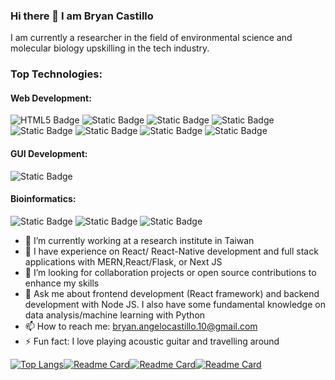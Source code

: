 ### Hi there 👋 I am Bryan Castillo

I am currently a researcher in the field of environmental science and molecular biology upskilling in the tech industry.

### Top Technologies:

#### Web Development:

![HTML5 Badge](https://img.shields.io/badge/HTML-%23E34F26?style=for-the-badge&logo=html5&logoColor=%23D55E00&labelColor=white)
![Static Badge](https://img.shields.io/badge/CSS-%231572B6?style=for-the-badge&logo=css3&labelColor=%230072B2&color=%23212121)
![Static Badge](https://img.shields.io/badge/JavaScript-%23F7DF1E?style=for-the-badge&logo=javascript&labelColor=%23212121)
![Static Badge](https://img.shields.io/badge/React-%23252423?style=for-the-badge&logo=react&logoColor=%2361DAFB)
![Static Badge](https://img.shields.io/badge/TailWind-%23252423?style=for-the-badge&logo=tailwindcss&logoColor=%2306B6D4)
![Static Badge](https://img.shields.io/badge/TypeScript-%23f6f6f6?style=for-the-badge&logo=typescript&logoColor=%233178C6)
![Static Badge](https://img.shields.io/badge/Streamlit-%23FF4B4B?style=for-the-badge&logo=streamlit&labelColor=%23212121&color=%23D61838)
![Static Badge](https://img.shields.io/badge/Flask-%23000000?style=for-the-badge&logo=flask&labelColor=%23648FFF&color=%23212121)

#### GUI Development:

![Static Badge](https://img.shields.io/badge/PyQt-%2341CD52?style=for-the-badge&logo=Qt&labelColor=%23212121&color=%23117733)

#### Bioinformatics:

![Static Badge](https://img.shields.io/badge/-%23276DC3?style=for-the-badge&logo=r&logoColor=%2356B4E9&color=%23212121)
![Static Badge](https://img.shields.io/badge/Python-%233776AB?style=for-the-badge&logo=python&logoColor=%2356B4E9&labelColor=%23212121&color=%23F0E442)
![Static Badge](https://img.shields.io/badge/SQL-%234479A1?style=for-the-badge&logo=mysql&logoColor=%23212121&labelColor=%23ADB1B3&color=%23FDC850)

- 🔭 I’m currently working at a research institute in Taiwan
- 🌱 I have experience on React/ React-Native development and full stack applications with MERN,React/Flask, or Next JS
- 🤔 I’m looking for collaboration projects or open source contributions to enhance my skills
- 💬 Ask me about frontend development (React framework) and backend development with Node JS. I also have some fundamental knowledge on data analysis/machine learning with Python
- 📫 How to reach me: bryan.angelocastillo.10@gmail.com
- ⚡ Fun fact: I love playing acoustic guitar and travelling around

[![Top Langs](https://github-readme-stats.vercel.app/api/top-langs/?username=bryancastillo10&layout=pie&show_icons=true&theme=tokyonight)](https://github.com/bryancastillo10/github-readme-stats)[![Readme Card](https://github-readme-stats.vercel.app/api/pin/?username=bryancastillo10&repo=anaerodash&theme=tokyonight)](https://github.com/bryancastillo10/github-readme-stats)[![Readme Card](https://github-readme-stats.vercel.app/api/pin/?username=bryancastillo10&repo=BioBytes-PairSync&theme=tokyonight)](https://github.com/bryancastillo10/github-readme-stats)[![Readme Card](https://github-readme-stats.vercel.app/api/pin/?username=bryancastillo10&repo=co2-emissions-analysis&theme=tokyonight)](https://github.com/bryancastillo10/github-readme-stats)
